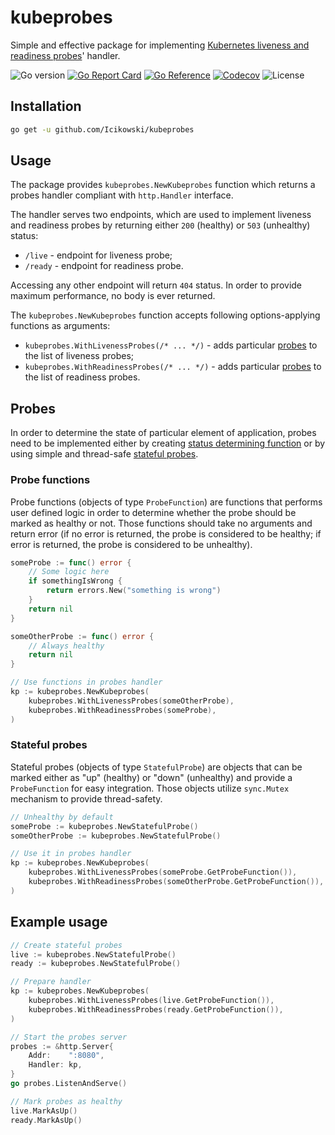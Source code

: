 # kubeprobes

Simple and effective package for implementing [Kubernetes liveness and readiness probes](https://kubernetes.io/docs/tasks/configure-pod-container/configure-liveness-readiness-probes/)' handler.

![Go version](https://img.shields.io/github/go-mod/go-version/Icikowski/kubeprobes)
[![Go Report Card](https://goreportcard.com/badge/github.com/Icikowski/kubeprobes)](https://goreportcard.com/report/github.com/Icikowski/kubeprobes)
[![Go Reference](https://pkg.go.dev/badge/github.com/Icikowski/kubeprobes.svg)](https://pkg.go.dev/github.com/Icikowski/kubeprobes)
[![Codecov](https://img.shields.io/codecov/c/gh/Icikowski/kubeprobes?token=85PO16238X)](https://codecov.io/gh/Icikowski/kubeprobes)
![License](https://img.shields.io/github/license/Icikowski/kubeprobes)

## Installation

```bash
go get -u github.com/Icikowski/kubeprobes
```

## Usage

The package provides `kubeprobes.NewKubeprobes` function which returns a probes handler compliant with `http.Handler` interface. 

The handler serves two endpoints, which are used to implement liveness and readiness probes by returning either `200` (healthy) or `503` (unhealthy) status: 

- `/live` - endpoint for liveness probe;
- `/ready` - endpoint for readiness probe.

Accessing any other endpoint will return `404` status. In order to provide maximum performance, no body is ever returned.

The `kubeprobes.NewKubeprobes` function accepts following options-applying functions as arguments:

- `kubeprobes.WithLivenessProbes(/* ... */)` - adds particular [probes](#probes) to the list of liveness probes;
- `kubeprobes.WithReadinessProbes(/* ... */)` - adds particular [probes](#probes) to the list of readiness probes.

## Probes

In order to determine the state of particular element of application, probes need to be implemented either by creating [status determining function](#probe-functions) or by using simple and thread-safe [stateful probes](#stateful-probes). 

### Probe functions

Probe functions (objects of type `ProbeFunction`) are functions that performs user defined logic in order to determine whether the probe should be marked as healthy or not. Those functions should take no arguments and return error (if no error is returned, the probe is considered to be healthy; if error is returned, the probe is considered to be unhealthy).

```go
someProbe := func() error {
    // Some logic here
    if somethingIsWrong {
        return errors.New("something is wrong")
    }
    return nil
}

someOtherProbe := func() error {
    // Always healthy
    return nil
} 

// Use functions in probes handler
kp := kubeprobes.NewKubeprobes(
    kubeprobes.WithLivenessProbes(someOtherProbe),
    kubeprobes.WithReadinessProbes(someProbe),
)
```

### Stateful probes

Stateful probes (objects of type `StatefulProbe`) are objects that can be marked either as "up" (healthy) or "down" (unhealthy) and provide a `ProbeFunction` for easy integration. Those objects utilize `sync.Mutex` mechanism to provide thread-safety.

```go
// Unhealthy by default
someProbe := kubeprobes.NewStatefulProbe()
someOtherProbe := kubeprobes.NewStatefulProbe()

// Use it in probes handler
kp := kubeprobes.NewKubeprobes(
    kubeprobes.WithLivenessProbes(someProbe.GetProbeFunction()),
    kubeprobes.WithReadinessProbes(someOtherProbe.GetProbeFunction()),
)
```

## Example usage

```go
// Create stateful probes
live := kubeprobes.NewStatefulProbe() 
ready := kubeprobes.NewStatefulProbe()

// Prepare handler
kp := kubeprobes.NewKubeprobes(
    kubeprobes.WithLivenessProbes(live.GetProbeFunction()),
    kubeprobes.WithReadinessProbes(ready.GetProbeFunction()),
)

// Start the probes server
probes := &http.Server{
    Addr:    ":8080",
    Handler: kp,
}
go probes.ListenAndServe()

// Mark probes as healthy
live.MarkAsUp()
ready.MarkAsUp()
```
